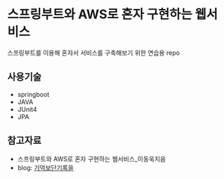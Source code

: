 # 스프링부트와 AWS로 혼자 구현하는 웹서비스       

스프링부트를 이용해 혼자서 서비스를 구축해보기 위한 연습용 repo

## 사용기술

- springboot
- JAVA
- JUnit4
- JPA

## 참고자료
- 스프링부트와 AWS로 혼자 구현하는 웹서비스_이동욱지음
- blog: [기억보단기록을](https://jojoldu.tistory.com/)


